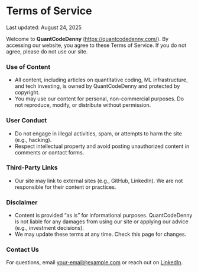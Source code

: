 # Terms of Service

Last updated: August 24, 2025

Welcome to **QuantCodeDenny** (https://quantcodedenny.com/). By accessing our website, you agree to these Terms of Service. If you do not agree, please do not use our site.

### Use of Content
- All content, including articles on quantitative coding, ML infrastructure, and tech investing, is owned by QuantCodeDenny and protected by copyright.
- You may use our content for personal, non-commercial purposes. Do not reproduce, modify, or distribute without permission.

### User Conduct
- Do not engage in illegal activities, spam, or attempts to harm the site (e.g., hacking).
- Respect intellectual property and avoid posting unauthorized content in comments or contact forms.

### Third-Party Links
- Our site may link to external sites (e.g., GitHub, LinkedIn). We are not responsible for their content or practices.

### Disclaimer
- Content is provided “as is” for informational purposes. QuantCodeDenny is not liable for any damages from using our site or applying our advice (e.g., investment decisions).
- We may update these terms at any time. Check this page for changes.

### Contact Us
For questions, email [your-email@example.com](mailto:your-email@example.com) or reach out on [LinkedIn](https://linkedin.com/in/dennyzhang001).